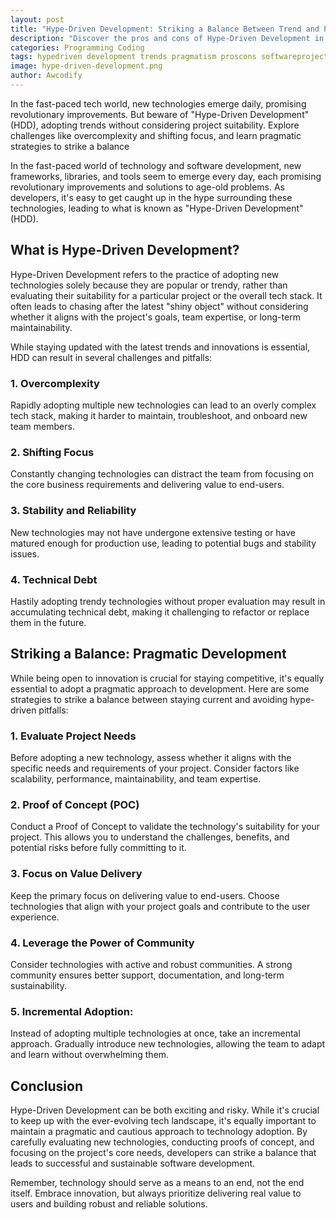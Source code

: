 ```yaml
---
layout: post
title: "Hype-Driven Development: Striking a Balance Between Trend and Pragmatism"
description: "Discover the pros and cons of Hype-Driven Development in software. Learn how to strike a balance between trends and practicality to build successful projects."
categories: Programming Coding
tags: hypedriven development trends pragmatism proscons softwareprojects technology innovation bestpractices softwarearchitecture projectmanagement codingstandards agilemethodology techstack techindustry softwareteams softwarestrategy developmentstrategy softwaretools softwaretips softwaretutorials insights challenges solutions decisions planning adoption implementation evaluation comparison discussions experience tips advice lifecycle choices deployment selection consideration decisions strategies insights analysis tips tutorials management deployment
image: hype-driven-development.png
author: Awcodify
---
```

<span class="dropcap">I</span>n the fast-paced tech world, new technologies emerge daily, promising revolutionary improvements. But beware of "Hype-Driven Development" (HDD), adopting trends without considering project suitability. Explore challenges like overcomplexity and shifting focus, and learn pragmatic strategies to strike a balance
<!--more-->
In the fast-paced world of technology and software development, new frameworks, libraries, and tools seem to emerge every day, each promising revolutionary improvements and solutions to age-old problems. As developers, it's easy to get caught up in the hype surrounding these technologies, leading to what is known as "Hype-Driven Development" (HDD).

## What is Hype-Driven Development?
Hype-Driven Development refers to the practice of adopting new technologies solely because they are popular or trendy, rather than evaluating their suitability for a particular project or the overall tech stack. It often leads to chasing after the latest "shiny object" without considering whether it aligns with the project's goals, team expertise, or long-term maintainability.

While staying updated with the latest trends and innovations is essential, HDD can result in several challenges and pitfalls:

### 1. Overcomplexity
Rapidly adopting multiple new technologies can lead to an overly complex tech stack, making it harder to maintain, troubleshoot, and onboard new team members.

### 2. Shifting Focus
Constantly changing technologies can distract the team from focusing on the core business requirements and delivering value to end-users.

### 3. Stability and Reliability
New technologies may not have undergone extensive testing or have matured enough for production use, leading to potential bugs and stability issues.

### 4. Technical Debt
Hastily adopting trendy technologies without proper evaluation may result in accumulating technical debt, making it challenging to refactor or replace them in the future.

## Striking a Balance: Pragmatic Development
While being open to innovation is crucial for staying competitive, it's equally essential to adopt a pragmatic approach to development. Here are some strategies to strike a balance between staying current and avoiding hype-driven pitfalls:

### 1. Evaluate Project Needs
Before adopting a new technology, assess whether it aligns with the specific needs and requirements of your project. Consider factors like scalability, performance, maintainability, and team expertise.

### 2. Proof of Concept (POC)
Conduct a Proof of Concept to validate the technology's suitability for your project. This allows you to understand the challenges, benefits, and potential risks before fully committing to it.

### 3. Focus on Value Delivery
Keep the primary focus on delivering value to end-users. Choose technologies that align with your project goals and contribute to the user experience.

### 4. Leverage the Power of Community
Consider technologies with active and robust communities. A strong community ensures better support, documentation, and long-term sustainability.

### 5. Incremental Adoption:
Instead of adopting multiple technologies at once, take an incremental approach. Gradually introduce new technologies, allowing the team to adapt and learn without overwhelming them.

## Conclusion
Hype-Driven Development can be both exciting and risky. While it's crucial to keep up with the ever-evolving tech landscape, it's equally important to maintain a pragmatic and cautious approach to technology adoption. By carefully evaluating new technologies, conducting proofs of concept, and focusing on the project's core needs, developers can strike a balance that leads to successful and sustainable software development.

Remember, technology should serve as a means to an end, not the end itself. Embrace innovation, but always prioritize delivering real value to users and building robust and reliable solutions.